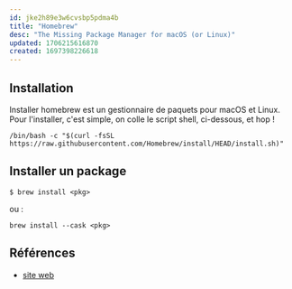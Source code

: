 ```yaml
---
id: jke2h89e3w6cvsbp5pdma4b
title: "Homebrew"
desc: "The Missing Package Manager for macOS (or Linux)"
updated: 1706215616870
created: 1697398226618
---
```


## Installation

Installer homebrew est un gestionnaire de paquets pour macOS et Linux. Pour l'installer, c'est simple, on colle le script shell, ci-dessous, et hop !

```shell
/bin/bash -c "$(curl -fsSL https://raw.githubusercontent.com/Homebrew/install/HEAD/install.sh)"
```

## Installer un package

```shell
$ brew install <pkg>
```

ou :

```shell
brew install --cask <pkg>
```

## Références

- [site web](https://brew.sh/)
